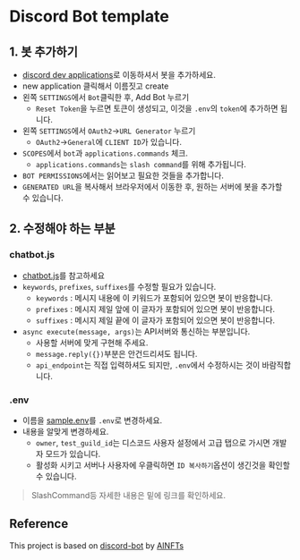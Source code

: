 Discord Bot template
=========

## 1. 봇 추가하기
-  [discord dev applications](https://discord.com/developers/applications)로 이동하셔서 봇을 추가하세요.
-  new application 클릭해서 이름짓고 create
-  왼쪽 `SETTINGS`에서 `Bot`클릭한 후, Add Bot 누르기
   -  `Reset Token`을 누르면 토큰이 생성되고, 이것을 `.env`의 `token`에 추가하면 됩니다.
-  왼쪽 `SETTINGS`에서 `OAuth2`->`URL Generator` 누르기
   -  `OAuth2`->`General`에 `CLIENT ID`가 있습니다.
-  `SCOPES`에서 `bot`과 `applications.commands` 체크.
   -  `applications.commands`는 `slash command`를 위해 추가됩니다.
- `BOT PERMISSIONS`에서는 읽어보고 필요한 것들을 추가합니다.
- `GENERATED URL`을 복사해서 브라우저에서 이동한 후, 원하는 서버에 봇을 추가할 수 있습니다.


## 2. 수정해야 하는 부분

### **chatbot.js**
- [chatbot.js](https://github.com/godhw/discord-bot-test/blob/master/triggers/chatbot.js)를 참고하세요
- `keywords`, `prefixes`, `suffixes`를 수정할 필요가 있습니다.
  - `keywords` : 메시지 내용에 이 키워드가 포함되어 있으면 봇이 반응합니다.
  - `prefixes` : 메시지 제일 앞에 이 글자가 포함되어 있으면 봇이 반응합니다.
  - `suffixes` : 메시지 제일 끝에 이 글자가 포함되어 있으면 봇이 반응합니다.
- `async execute(message, args)`는 API서버와 통신하는 부분입니다.
  - 사용할 서버에 맞게 구현해 주세요.
  - `message.reply({})`부분은 안건드리셔도 됩니다.
  - `api_endpoint`는 직접 입력하셔도 되지만, `.env`에서 수정하시는 것이 바람직합니다.

### **.env**
- 이름을 [sample.env](https://github.com/godhw/discord-bot-test/blob/master/sample.env)를 `.env`로 변경하세요.
- 내용을 알맞게 변경하세요.
  - `owner`, `test_guild_id`는 디스코드 사용자 설정에서 고급 탭으로 가시면 개발자 모드가 있습니다.
  - 활성화 시키고 서버나 사용자에 우클릭하면 `ID 복사하기`옵션이 생긴것을 확인할 수 있습니다.

> SlashCommand등 자세한 내용은 밑에 링크를 확인하세요.
 
## Reference
This project is based on [discord-bot](https://github.com/AINFTs/discord-bot) by [AINFTs](https://github.com/AINFTs)

